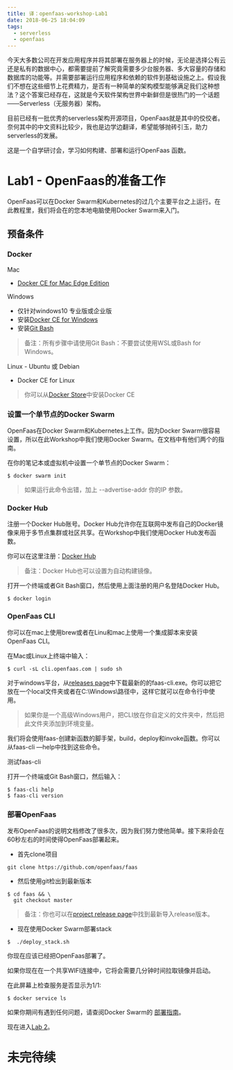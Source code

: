 ```yaml
---
title: 译：openfaas-workshop-Lab1
date: 2018-06-25 18:04:09
tags:
  - serverless
  - openfaas
---
```


今天大多数公司在开发应用程序并将其部署在服务器上的时候，无论是选择公有云还是私有的数据中心，都需要提前了解究竟需要多少台服务器、多大容量的存储和数据库的功能等。并需要部署运行应用程序和依赖的软件到基础设施之上。假设我们不想在这些细节上花费精力，是否有一种简单的架构模型能够满足我们这种想法？这个答案已经存在，这就是今天软件架构世界中新鲜但是很热门的一个话题——Serverless（无服务器）架构。

目前已经有一批优秀的serverless架构开源项目，OpenFaas就是其中的佼佼者。奈何其中的中文资料比较少，我也是边学边翻译，希望能够抛砖引玉，助力serverless的发展。

这是一个自学研讨会，学习如何构建、部署和运行OpenFaas 函数。

# Lab1 - OpenFaas的准备工作

OpenFaas可以在Docker Swarm和Kubernetes的过几个主要平台之上运行。在此教程里，我们将会在的您本地电脑使用Docker Swarm来入门。

## 预备条件

### Docker

Mac

- [Docker CE for Mac Edge Edition](https://store.docker.com/editions/community/docker-ce-desktop-mac)

Windows

- 仅针对windows10 专业版或企业版
- 安装[Docker CE for Windows](https://store.docker.com/editions/community/docker-ce-desktop-windows)
- 安装[Git Bash](https://git-scm.com/downloads)

> 备注：所有步骤中请使用Git Bash：不要尝试使用WSL或Bash for Windows。

Linux - Ubuntu 或 Debian

- Docker CE for Linux

> 你可以从[Docker Store](https://store.docker.com/)中安装Docker CE

### 设置一个单节点的Docker Swarm

OpenFaas在Docker Swarm和Kubernetes上工作。因为Docker Swarm很容易设置，所以在此Workshop中我们使用Docker Swarm。在文档中有他们两个的指南。

在你的笔记本或虚拟机中设置一个单节点的Docker Swarm：

```
$ docker swarm init
```

> 如果运行此命令出错，加上 --advertise-addr 你的IP  参数。

### Docker Hub

注册一个Docker Hub账号。Docker Hub允许你在互联网中发布自己的Docker镜像来用于多节点集群或社区共享。在Workshop中我们使用Docker Hub发布函数。

你可以在这里注册：[Docker Hub](https://hub.docker.com/)

> 备注：Docker Hub也可以设置为自动构建镜像。



打开一个终端或者Git Bash窗口，然后使用上面注册的用户名登陆Docker Hub。

```
$ docker login
```

### OpenFaas CLI

你可以在mac上使用brew或者在Linu和mac上使用一个集成脚本来安装OpenFaas CLI。

在Mac或Linux上终端中输入：

```
$ curl -sL cli.openfaas.com | sudo sh
```

对于windows平台，从[releases page](https://github.com/openfaas/faas-cli)中下载最新的的faas-cli.exe。你可以把它放在一个local文件夹或者在C:\Windows\路径中，这样它就可以在命令行中使用。

> 如果你是一个高级Windows用户，把CLI放在你自定义的文件夹中，然后把此文件夹添加到环境变量。

我们将会使用faas-创建新函数的脚手架，build，deploy和invoke函数。你可以从faas-cli —help中找到这些命令。

测试faas-cli

打开一个终端或Git Bash窗口，然后输入：

```
$ faas-cli help
$ faas-cli version
```

### 部署OpenFaas

发布OpenFaas的说明文档修改了很多次，因为我们努力使他简单。接下来将会在60秒左右的时间使得OpenFaas部署起来。

- 首先clone项目

```
git clone https://github.com/openfaas/faas
```

- 然后使用git检出到最新版本

```
$ cd faas && \
  git checkout master
```

> 备注：你也可以在[project release page](https://github.com/openfaas/faas/releases)中找到最新导入release版本。

- 现在使用Docker Swarm部署stack

```
$  ./deploy_stack.sh
```

你现在应该已经把OpenFaas部署了。

如果你现在在一个共享WIFI连接中，它将会需要几分钟时间拉取镜像并启动。

在此屏幕上检查服务是否显示为1/1:

```
$ docker service ls
```

如果你期间有遇到任何问题，请查阅Docker Swarm的 [部署指南](https://github.com/openfaas/faas/blob/master/guide/deployment_swarm.md)。

现在进入[Lab 2](https://github.com/openfaas/workshop/blob/master/lab2.md)。

# 未完待续